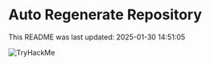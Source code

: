 # Auto Regenerate Repository

This README was last updated: 2025-01-30 14:51:05

 ![TryHackMe](https://tryhackme.com/badge/533634)